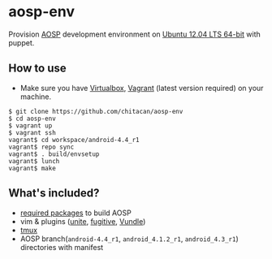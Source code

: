 # aosp-env

Provision [AOSP](http://s.android.com/index.html) development environment on [Ubuntu 12.04 LTS 64-bit](https://vagrantcloud.com/hashicorp/precise64) with puppet.

## How to use

* Make sure you have [Virtualbox](https://www.virtualbox.org/), [Vagrant](http://www.vagrantup.com/) (latest version required) on your machine.

```
$ git clone https://github.com/chitacan/aosp-env
$ cd aosp-env
$ vagrant up
$ vagrant ssh
vagrant$ cd workspace/android-4.4_r1
vagrant$ repo sync
vagrant$ . build/envsetup
vagrant$ lunch
vagrant$ make
```

## What's included?

* [required packages](http://s.android.com/source/initializing.html#installing-required-packages-ubuntu-1204) to build AOSP
* vim & plugins ([unite](https://github.com/Shougo/unite.vim), [fugitive](https://github.com/tpope/vim-fugitive), [Vundle](https://github.com/gmarik/Vundle.vim))
* [tmux](http://tmux.sourceforge.net/)
* AOSP branch(`android-4.4_r1`, `android_4.1.2_r1`, `android_4.3_r1`) directories with manifest
